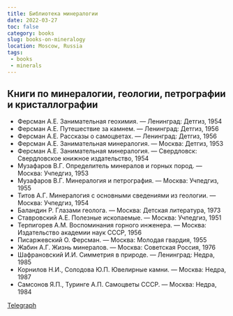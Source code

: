 ```yaml
---
title: Библиотека минералогии
date: 2022-03-27
toc: false
category: books
slug: books-on-mineralogy
location: Moscow, Russia
tags:
 - books
 - minerals
---
```


## Книги по минералогии, геологии, петрографии и кристаллографии

- Ферсман А.Е. Занимательная геохимия. — Ленинград: Детгиз, 1954
- Ферсман А.Е. Путешествие за камнем. — Ленинград: Детгиз, 1956
- Ферсман А.Е. Рассказы о самоцветах. — Ленинград: Детгиз, 1956
- Ферсман А.Е. Занимательная минералогия. — Москва: Детгиз, 1953
- Ферсман А.Е. Занимательная минералогия. — Свердловск: Свердловское книжное издательство, 1954
- Музафаров В.Г. Определитель минералов и горных пород. — Москва: Учпедгиз, 1953
- Музафаров В.Г. Минералогия и петрография. — Москва: Учпедгиз, 1955
- Титов А.Г. Минералогия с основными сведениями из геологии. — Москва: Учпедгиз, 1954
- Баландин Р. Глазами геолога. — Москва: Детская литература, 1973
- Ставровский А.Е. Полезные ископаемые. — Москва: Учпедгиз, 1951
- Терпигорев А.М. Воспоминания горного инженера. — Москва: Издательство академии наук СССР, 1956
- Писаржевский О. Ферсман. — Москва: Молодая гвардия, 1955
- Жабин А.Г. Жизнь минералов. — Москва: Советская Россия, 1976
- Шафрановский И.И. Симметрия в природе. — Ленинград: Недра, 1985
- Корнилов Н.И., Солодова Ю.П. Ювелирные камни. — Москва: Недра, 1987
- Самсонов Я.П., Туринге А.П. Самоцветы СССР. — Москва: Недра, 1984

[Telegraph](https://telegra.ph/Biblioteka-mineralogii-03-27-2)
